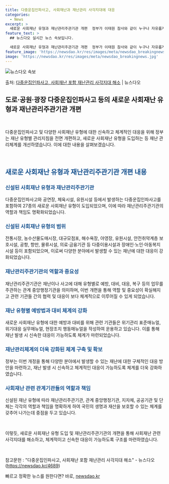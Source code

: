```yaml
---
title: 다중운집인파사고, 사회재난과 재난관리 사각지대에 대응
categories:
  - News
excerpt: >
  새로운 사회재난 유형과 재난관리주관기관 개편  정부가 이태원 참사와 같이 누구나 자유롭게 모이거나 통행하는 …
feature_text: >
  ## 뉴스다오 실시간 뉴스 속보입니다.

  새로운 사회재난 유형과 재난관리주관기관 개편  정부가 이태원 참사와 같이 누구나 자유롭게 모이거나 통행하는 …
feature_image: 'https://newsdao.kr/res/images/meta/newsdao_breakingnews.jpg'
image: 'https://newsdao.kr/res/images/meta/newsdao_breakingnews.jpg'
---
```


![뉴스다오 속보](https://newsdao.kr/res/images/meta/newsdao_breakingnews.jpg)

<p>출처: <a href="https://newsdao.kr/4689" rel="dofollow">다중운집인파사고, 사회재난 포함 재난관리 사각지대 해소</a> | 뉴스다오</p>

<h2 data-ke-size="size26">도로·공원·광장 다중운집인파사고 등의 새로운 사회재난 유형과 재난관리주관기관 개편</h2>
<p data-ke-size="size16">&nbsp;</p>
다중운집인파사고 및 다양한 사회재난 유형에 대한 신속하고 체계적인 대응을 위해 정부는 재난 유형별 관리지침을 전면 개편하고, 새로운 사회재난 유형을 도입하는 등 재난 관리체계를 개선하였습니다. 이에 대한 내용을 살펴보겠습니다.
<p data-ke-size="size16">&nbsp;</p>

<h2 data-ke-size="size24"><b><span style="color: #1a5490;">새로운 사회재난 유형과 재난관리주관기관 개편 내용</span></b></h2>

<h3><b><span style="color: #1a5490;">신설된 사회재난 유형과 재난관리주관기관</span></b></h3>
다중운집인파사고와 공연장, 체육시설, 유원시설 등에서 발생하는 다중운집인파사고를 포함하여 27종의 새로운 사회재난 유형이 도입되었으며, 이에 따라 재난관리주관기관의 역할과 책임도 명확화되었습니다.

<h3><b><span style="color: #1a5490;">신설된 사회재난 유형의 범위</span></b></h3>
전통시장, 농수산물도매시장, 대규모점포, 해수욕장, 야영장, 유원시설, 안전취약계층 보호시설, 공항, 항만, 물류시설, 의료·금융기관 등 다중이용시설과 장애인·노인·아동복지시설 등이 포함되었으며, 이로써 다양한 분야에서 발생할 수 있는 재난에 대한 대응이 강화되었습니다.

<h3><b><span style="color: #1a5490;">재난관리주관기관의 역할과 중요성</span></b></h3>
재난관리주관기관은 재난이나 사고에 대해 유형별로 예방, 대비, 대응, 복구 등의 업무를 주관하는 관계 중앙행정기관을 의미하며, 이번 개편을 통해 역할 및 중요성이 확실해지고 관련 기관들 간의 협력 및 대응이 보다 체계적으로 이루어질 수 있게 되었습니다.

<h3><b><span style="color: #1a5490;">재난 유형별 예방법과 대비 체계의 강화</span></b></h3>
새로운 사회재난 유형에 대한 예방과 대비를 위해 관련 기관들은 위기관리 표준매뉴얼, 위기대응 실무매뉴얼, 현장조치 행동매뉴얼을 작성하여 운용하고 있습니다. 이를 통해 재난 발생 시 신속한 대응이 가능하도록 체계가 마련되었습니다.

<h3><b><span style="color: #1a5490;">재난관리체계의 더욱 강화된 체계 구축 및 확보</span></b></h3>
정부는 이번 개정을 통해 다양한 분야에서 발생할 수 있는 재난에 대한 구체적인 대응 방안을 마련하고, 재난 발생 시 신속하고 체계적인 대응이 가능하도록 체계를 더욱 강화하였습니다.

<h3><b><span style="color: #1a5490;">사회재난 관련 관계기관들의 역할과 책임</span></b></h3>
신설된 재난 유형에 따라 재난관리주관기관, 관계 중앙행정기관, 지자체, 공공기관 및 단체는 각각의 역할과 책임을 명확하게 하여 국민의 생명과 재산을 보호할 수 있는 체계를 갖추어 나가는데 중점을 두고 있습니다.
<p data-ke-size="size16">&nbsp;</p>

이렇듯, 새로운 사회재난 유형 도입 및 재난관리주관기관의 개편을 통해 사회재난 관련 사각지대를 해소하고, 체계적이고 신속한 대응이 가능하도록 구조를 마련하였습니다.
<p data-ke-size="size16">&nbsp;</p>

참고문헌 : "다중운집인파사고, 사회재난 포함 재난관리 사각지대 해소" - 뉴스다오(https://newsdao.kr/4689) 

빠르고 정확한 뉴스를 원한다면? 바로, <a href="https://newsdao.kr" rel="dofollow">newsdao.kr</a>


